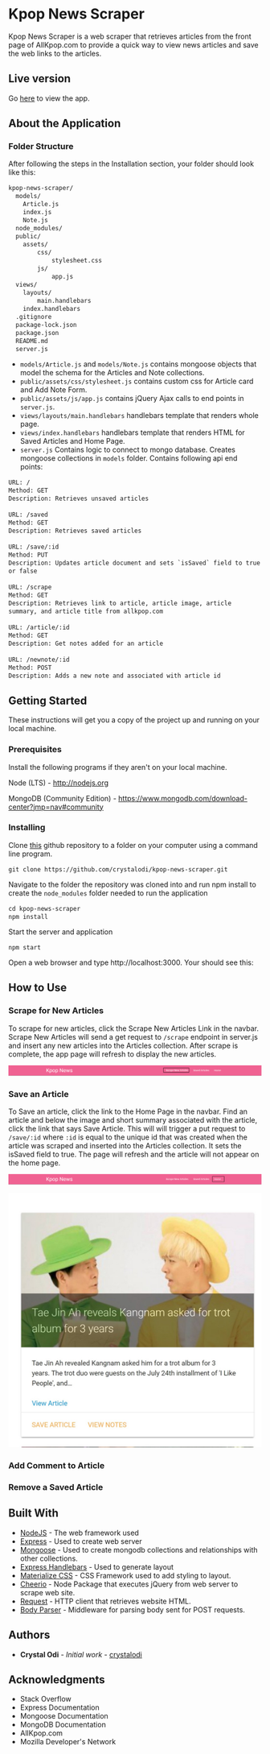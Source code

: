 # Kpop News Scraper

Kpop News Scraper is a web scraper that retrieves articles from the front page of AllKpop.com to provide a quick way to view news articles and save the web links to the articles.

## Live version
Go [here](https://polar-depths-15878.herokuapp.com/) to view the app.

## About the Application

### Folder Structure

After following the steps in the Installation section, your folder should look like this:

```
kpop-news-scraper/
  models/
    Article.js
    index.js
    Note.js
  node_modules/
  public/
    assets/
        css/
            stylesheet.css
        js/
            app.js
  views/
    layouts/
        main.handlebars
    index.handlebars
  .gitignore
  package-lock.json
  package.json
  README.md
  server.js
```
* `models/Article.js` and `models/Note.js` contains mongoose objects that model the schema for the Articles and Note collections.
* `public/assets/css/stylesheet.js` contains custom css for Article card and Add Note Form.
* `public/assets/js/app.js` contains jQuery Ajax calls to end points in `server.js`.
* `views/layouts/main.handlebars` handlebars template that renders whole page.
* `views/index.handlebars` handlebars template that renders HTML for Saved Articles and Home Page.
* `server.js` Contains logic to connect to mongo database. Creates mongoose collections in `models` folder. Contains following api end points:
```
URL: / 
Method: GET 
Description: Retrieves unsaved articles

URL: /saved
Method: GET 
Description: Retrieves saved articles

URL: /save/:id
Method: PUT
Description: Updates article document and sets `isSaved` field to true or false

URL: /scrape
Method: GET
Description: Retrieves link to article, article image, article summary, and article title from allkpop.com

URL: /article/:id
Method: GET
Description: Get notes added for an article

URL: /newnote/:id
Method: POST
Description: Adds a new note and associated with article id
```

## Getting Started

These instructions will get you a copy of the project up and running on your local machine.

### Prerequisites

Install the following programs if they aren't on your local machine.

Node (LTS) - http://nodejs.org

MongoDB (Community Edition) - https://www.mongodb.com/download-center?jmp=nav#community


### Installing

Clone [this](https://github.com/crystalodi/kpop-news-scraper.git) github repository to a folder on your computer using a command line program.

```
git clone https://github.com/crystalodi/kpop-news-scraper.git
```

Navigate to the folder the repository was cloned into and run npm install to create the `node_modules` folder needed to run the application

```
cd kpop-news-scraper
npm install
```

Start the server and application

```
npm start
```

Open a web browser and type http://localhost:3000. Your should see this:


## How to Use

### Scrape for New Articles
To scrape for new articles, click the Scrape New Articles Link in the navbar. Scrape New Articles will send a get request to `/scrape` endpoint in server.js and insert any new articles into the Articles collection. After scrape is complete, the app page will refresh to display the new articles.

![Scrape Articles Nav Menu Item](images/navbar_1.png) <!-- .img height="50%" width="50%" -->

### Save an Article
To Save an article, click the link to the Home Page in the navbar. Find an article and below the image and short summary associated with the article, click the link that says Save Article. This will will trigger a put request to `/save/:id` where `:id` is equal to the unique id that was created when the article was scraped and inserted into the Articles collection. It sets the isSaved field to true. The page will refresh and the article will not appear on the home page.

![Save Article](images/navbar_3.png)

![Save Article Link](images/save_an_article.jpg) <!-- .img height="25%" width="25%" -->


### Add Comment to Article

### Remove a Saved Article

## Built With

* [NodeJS](https://nodejs.org/) - The web framework used
* [Express](https://expressjs.com/) - Used to create web server
* [Mongoose](http://mongoosejs.com/) - Used to create mongodb collections and relationships with other collections.
* [Express Handlebars](https://www.npmjs.com/package/express-handlebars/) - Used to generate layout
* [Materialize CSS](https://materializecss.com/) - CSS Framework used to add styling to layout.
* [Cheerio](https://www.npmjs.com/package/cheerio) - Node Package that executes jQuery from web server to scrape web site.
* [Request](https://www.npmjs.com/package/request) - HTTP client that retrieves website HTML.
* [Body Parser](https://www.npmjs.com/package/body-parser) - Middleware for parsing body sent for POST requests.

## Authors

* **Crystal Odi** - *Initial work* - [crystalodi](https://github.com/crystalodi)


## Acknowledgments

* Stack Overflow
* Express Documentation
* Mongoose Documentation
* MongoDB Documentation
* AllKpop.com
* Mozilla Developer's Network

